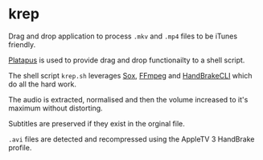 krep
====

Drag and drop application to process `.mkv` and `.mp4` files to be iTunes friendly.

[Platapus](http://sveinbjorn.org/platypus) is used to provide drag and drop functionailty to a shell script.

The shell script `krep.sh` leverages [Sox](http://sox.sourceforge.net), [FFmpeg](http://ffmpeg.org) and [HandBrakeCLI](http://handbrake.fr/downloads2.php) which do all the hard work.

The audio is extracted, normalised and then the volume increased to it's maximum without distorting. 

Subtitles are preserved if they exist in the orginal file.

`.avi` files are detected and recompressed using the AppleTV 3 HandBrake profile. 

